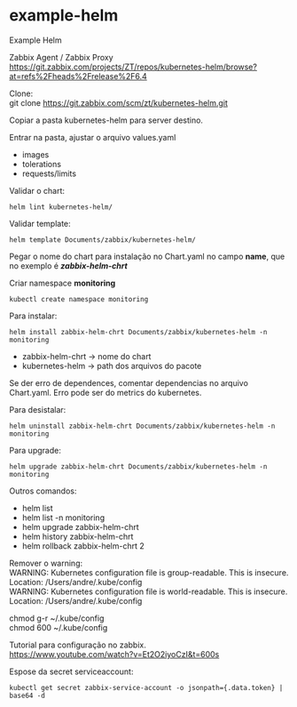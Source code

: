 # example-helm
Example Helm

Zabbix Agent / Zabbix Proxy\
https://git.zabbix.com/projects/ZT/repos/kubernetes-helm/browse?at=refs%2Fheads%2Frelease%2F6.4

Clone:\
git clone https://git.zabbix.com/scm/zt/kubernetes-helm.git

Copiar a pasta kubernetes-helm para server destino.

Entrar na pasta, ajustar o arquivo values.yaml
- images
- tolerations
- requests/limits

Validar o chart:
```
helm lint kubernetes-helm/
```

Validar template:
```
helm template Documents/zabbix/kubernetes-helm/
```

Pegar o nome do chart para instalação no Chart.yaml no campo **name**, que no exemplo é ***zabbix-helm-chrt***

Criar namespace **monitoring**

```
kubectl create namespace monitoring
```

Para instalar: 
```
helm install zabbix-helm-chrt Documents/zabbix/kubernetes-helm -n monitoring
```
- zabbix-helm-chrt -> nome do chart
- kubernetes-helm -> path dos arquivos do pacote

Se der erro de dependences, comentar dependencias no arquivo Chart.yaml. Erro pode ser do metrics do kubernetes.


Para desistalar:
```
helm uninstall zabbix-helm-chrt Documents/zabbix/kubernetes-helm -n monitoring
```
Para upgrade:
```
helm upgrade zabbix-helm-chrt Documents/zabbix/kubernetes-helm -n monitoring
```
Outros comandos:
- helm list
- helm list -n monitoring
- helm upgrade zabbix-helm-chrt 
- helm history zabbix-helm-chrt 
- helm rollback zabbix-helm-chrt 2

Remover o warning:\
WARNING: Kubernetes configuration file is group-readable. This is insecure. Location: /Users/andre/.kube/config\
WARNING: Kubernetes configuration file is world-readable. This is insecure. Location: /Users/andre/.kube/config

chmod g-r ~/.kube/config\
chmod 600 ~/.kube/config

Tutorial para configuração no zabbix.\
https://www.youtube.com/watch?v=Et2O2iyoCzI&t=600s

Espose da secret serviceaccount:
```
kubectl get secret zabbix-service-account -o jsonpath={.data.token} | base64 -d
```